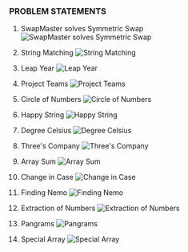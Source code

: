 <h3>PROBLEM STATEMENTS</h3>

1. SwapMaster solves Symmetric Swap
![SwapMaster solves Symmetric Swap](/images/swapMaster.png)

2. String Matching
![String Matching](/images/stringMatching.png)

3. Leap Year
![Leap Year](/images/leapYear.png) 

4. Project Teams
![Project Teams](/images/projectTeams.png)

5. Circle of Numbers
![Circle of Numbers](/images/circleOfNumbers.png)

6. Happy String
![Happy String](/images/happyString.png)

7. Degree Celsius
![Degree Celsius](/images/degreeCelcius.png)

8. Three's Company
![Three's Company](/images/threesCompany.png)

9. Array Sum
![Array Sum](/images/arraySum.png)

10. Change in Case
![Change in Case](/images/changeInCase.png)

11. Finding Nemo
![Finding Nemo](/images/findingNemo.png)

12. Extraction of Numbers
![Extraction of Numbers](/images/extractionOfNumbers.png)

13. Pangrams
![Pangrams](/images/pangrams.png)

14. Special Array
![Special Array](/images/specialArray.png)